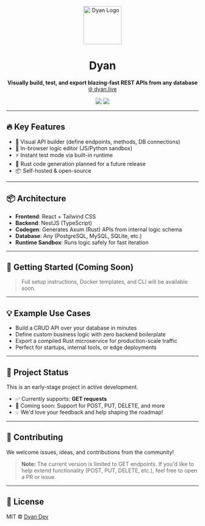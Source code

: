 <p align="center">
  <img src="https://dyan.live/banner.png" alt="Dyan Logo" width="100"/>
</p>

<h1 align="center">Dyan</h1>

<p align="center">
  <b>Visually build, test, and export blazing-fast REST APIs from any database</b><br />
  <a href="https://dyan.live">🌐 dyan.live</a>
</p>

<p align="center">
  <a href="https://github.com/dyan-dev/dyan/blob/main/LICENSE"><img src="https://img.shields.io/badge/license-MIT-blue.svg" /></a>
  <img src="https://img.shields.io/badge/version-0.1.0-yellow.svg" />
</p>

---

## 🔥 Key Features

- 🧱 Visual API builder (define endpoints, methods, DB connections)
- 🧪 In-browser logic editor (JS/Python sandbox)
- ⚡ Instant test mode via built-in runtime
- 🧩 Rust code generation planned for a future release
- 📦 Self-hosted & open-source

---

## 📦 Architecture

- **Frontend**: React + Tailwind CSS
- **Backend**: NestJS (TypeScript)
- **Codegen**: Generates Axum (Rust) APIs from internal logic schema
- **Database**: Any (PostgreSQL, MySQL, SQLite, etc.)
- **Runtime Sandbox**: Runs logic safely for fast iteration

---

## 🚀 Getting Started (Coming Soon)

> Full setup instructions, Docker templates, and CLI will be available soon.

---

## 💡 Example Use Cases

- Build a CRUD API over your database in minutes
- Define custom business logic with zero backend boilerplate
- Export a compiled Rust microservice for production-scale traffic
- Perfect for startups, internal tools, or edge deployments

---

## 🧪 Project Status

This is an early-stage project in active development.

- ✅ Currently supports: **GET requests**
- 🚧 Coming soon: Support for POST, PUT, DELETE, and more
- 💡 We'd love your feedback and help shaping the roadmap!

---

## 🤝 Contributing

We welcome issues, ideas, and contributions from the community!

> **Note:** The current version is limited to GET endpoints. If you'd like to help extend functionality (POST, PUT, DELETE, etc.), feel free to open a PR or issue.

---

## 📄 License

MIT © [Dyan Dev](https://github.com/dyan-dev)
